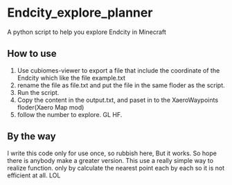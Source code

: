 # Endcity_explore_planner
A python script to help you explore Endcity in Minecraft

## How to use
1. Use cubiomes-viewer to export a file that include the coordinate of the Endcity which like the file example.txt
2. rename the file as file.txt and put the file in the same floder as the script.
3. Run the script.
4. Copy the content in the output.txt, and paset in to the XaeroWaypoints floder(Xaero Map mod)
5. follow the number to explore. GL HF.

## By the way
I write this code only for use once, so rubbish here, But it works. So hope there is anybody make a greater version.
This use a really simple way to realize function. only by calculate the nearest point each by each so it is not efficient at all. LOL
